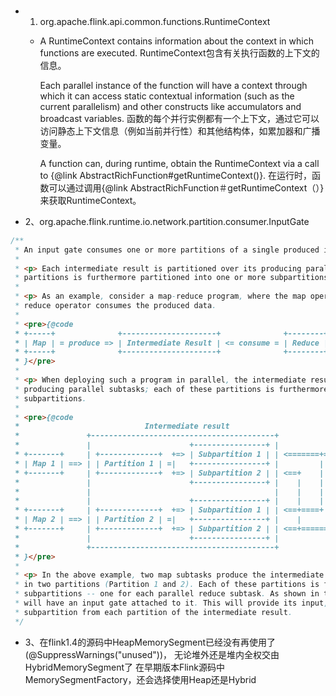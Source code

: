 ###
- 1. org.apache.flink.api.common.functions.RuntimeContext
  - A RuntimeContext contains information about the context in which functions are executed. 
    RuntimeContext包含有关执行函数的上下文的信息。
    
    Each parallel instance of the function will have a context through which it can access static contextual information (such as 
    the current parallelism) and other constructs like accumulators and broadcast variables.
    函数的每个并行实例都有一个上下文，通过它可以访问静态上下文信息（例如当前并行性）和其他结构体，如累加器和广播变量。
   
    A function can, during runtime, obtain the RuntimeContext via a call to {@link AbstractRichFunction#getRuntimeContext()}.
    在运行时，函数可以通过调用{@link AbstractRichFunction＃getRuntimeContext（）}来获取RuntimeContext。
    
- 2、org.apache.flink.runtime.io.network.partition.consumer.InputGate
```java
/**
 * An input gate consumes one or more partitions of a single produced intermediate result.
 *
 * <p> Each intermediate result is partitioned over its producing parallel subtasks; each of these
 * partitions is furthermore partitioned into one or more subpartitions.
 *
 * <p> As an example, consider a map-reduce program, where the map operator produces data and the
 * reduce operator consumes the produced data.
 *
 * <pre>{@code
 * +-----+              +---------------------+              +--------+
 * | Map | = produce => | Intermediate Result | <= consume = | Reduce |
 * +-----+              +---------------------+              +--------+
 * }</pre>
 *
 * <p> When deploying such a program in parallel, the intermediate result will be partitioned over its
 * producing parallel subtasks; each of these partitions is furthermore partitioned into one or more
 * subpartitions.
 *
 * <pre>{@code
 *                            Intermediate result
 *               +-----------------------------------------+
 *               |                      +----------------+ |              +-----------------------+
 * +-------+     | +-------------+  +=> | Subpartition 1 | | <=======+=== | Input Gate | Reduce 1 |
 * | Map 1 | ==> | | Partition 1 | =|   +----------------+ |         |    +-----------------------+
 * +-------+     | +-------------+  +=> | Subpartition 2 | | <==+    |
 *               |                      +----------------+ |    |    | Subpartition request
 *               |                                         |    |    |
 *               |                      +----------------+ |    |    |
 * +-------+     | +-------------+  +=> | Subpartition 1 | | <==+====+
 * | Map 2 | ==> | | Partition 2 | =|   +----------------+ |    |         +-----------------------+
 * +-------+     | +-------------+  +=> | Subpartition 2 | | <==+======== | Input Gate | Reduce 2 |
 *               |                      +----------------+ |              +-----------------------+
 *               +-----------------------------------------+
 * }</pre>
 *
 * <p> In the above example, two map subtasks produce the intermediate result in parallel, resulting
 * in two partitions (Partition 1 and 2). Each of these partitions is further partitioned into two
 * subpartitions -- one for each parallel reduce subtask. As shown in the Figure, each reduce task
 * will have an input gate attached to it. This will provide its input, which will consist of one
 * subpartition from each partition of the intermediate result.
 */
```

- 3、在flink1.4的源码中HeapMemorySegment已经没有再使用了(@SuppressWarnings("unused"))，
     无论堆外还是堆内全权交由HybridMemorySegment了
     在早期版本Flink源码中MemorySegmentFactory，还会选择使用Heap还是Hybrid
